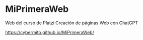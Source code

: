# MiPrimeraWeb
Web del curso de Platzi Creación de páginas Web con ChatGPT

https://cybermito.github.io/MiPrimeraWeb/
